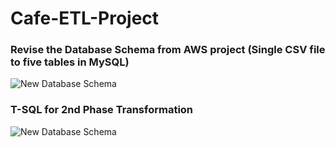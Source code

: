 # Cafe-ETL-Project

### Revise the Database Schema from AWS project (Single CSV file to five tables in MySQL)
![New Database Schema](https://github.com/data-engineer-sk/ETL-Cafe-Project-Local-MySQL-/blob/main/img/Database-Schema.png)


### T-SQL for 2nd Phase Transformation 
![New Database Schema](https://github.com/data-engineer-sk/ETL-Cafe-Project-Local-MySQL-/blob/main/img/2nd%20Phase%20Transformation.png)


